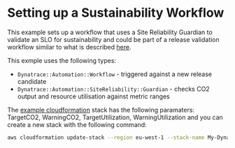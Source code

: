 # Setting up a Sustainability Workflow

This example sets up a workflow that uses a Site Reliability Guardian to validate an SLO for 
sustainability and could be part of a release validation workflow similar to what is described [here](https://www.dynatrace.com/news/blog/implementing-aws-well-architected-pillars/).

This exmple uses the following types:

* `Dynatrace::Automation::Workflow` - triggered against a new release candidate 
* `Dynatrace::Automation::SiteReliability::Guardian` - checks CO2 output and resource utilisation against metric ranges

The [example cloudformation](./example.yaml) stack has the following paramaters: TargetCO2, WarningCO2, TargetUtilization, WarningUtilization
and you can create a new stack with the following command:

```bash
aws cloudformation update-stack --region eu-west-1 --stack-name My-Dynatrace --template-body file://example.yaml
```

